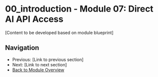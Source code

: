 # 00_introduction - Module 07: Direct AI API Access

[Content to be developed based on module blueprint]

## Navigation
- Previous: [Link to previous section]
- Next: [Link to next section]
- [Back to Module Overview](README.md)
